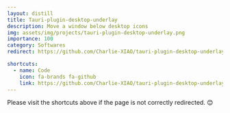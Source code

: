 ```yaml
---
layout: distill
title: Tauri-plugin-desktop-underlay
description: Move a window below desktop icons
img: assets/img/projects/tauri-plugin-desktop-underlay.png
importance: 100
category: Softwares
redirect: https://github.com/Charlie-XIAO/tauri-plugin-desktop-underlay

shortcuts:
  - name: Code
    icon: fa-brands fa-github
    link: https://github.com/Charlie-XIAO/tauri-plugin-desktop-underlay
---
```


Please visit the shortcuts above if the page is not correctly redirected. 😊
